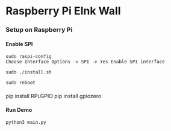 # Raspberry Pi EInk Wall

### Setup on Raspberry Pi
#### Enable SPI
```
sudo raspi-config
Choose Interface Options -> SPI -> Yes Enable SPI interface

sudo ./install.sh

sudo reboot
```

####
pip install RPi.GPIO
pip install gpiozero

#### Run Demo
```
python3 main.py
```

